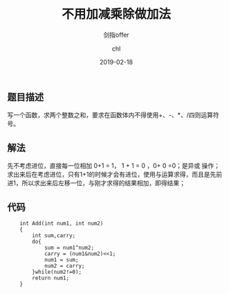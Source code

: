 ﻿---
layout:     post
title:      "不用加减乘除做加法"
subtitle:   "剑指offer"
date:       2019-02-18
author:     "chl"
header-img: "/img/jzoffer.jpg"
tags:
    - 剑指offer
--- 

## 题目描述
写一个函数，求两个整数之和，要求在函数体内不得使用+、-、*、/四则运算符号。

## 解法
先不考虑进位，直接每一位相加 0+1 = 1， 1 + 1 = 0 ，0+ 0 =0；是异或 操作；求出来后在考虑进位，只有1+1的时候才会有进位，使用与运算求得，而且是先前进1，所以求出来后左移一位，与刚才求得的结果相加，即得结果；

## 代码
```
    int Add(int num1, int num2)
    {
        int sum,carry;
        do{
            sum = num1^num2;
            carry = (num1&num2)<<1;
            num1 = sum;
            num2 = carry;
        }while(num2!=0);
        return num1;
    }
```

